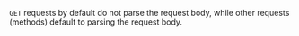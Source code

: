 `GET` requests by default do not parse the request body, while other requests (methods) default to parsing the request body.
